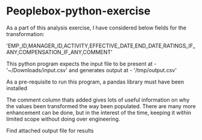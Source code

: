 # Peoplebox-python-exercise

As a part of this analysis exercise, I have considered below fields for the transformation:

'EMP_ID,MANAGER_ID,ACTIVITY,EFFECTIVE_DATE,END_DATE,RATINGS_IF_ANY,COMPENSATION_IF_ANY,COMMENT'

This python program expects the input file to be present at - '~/Downloads/input.csv'
and generates output at - '/tmp/output.csv'

As a pre-requisite to run this program, a pandas library must have been installed

The comment column thats added gives lots of useful information on why the values been transformed the way been populated. There are many more enhancement can be done, but in the interest of the time, keeping it within limited scope without doing over engineering.

Find attached output file for results

